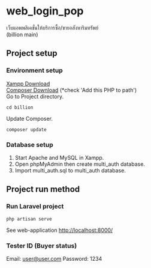 # web_login_pop
เว็บแอพพลิเคชั่นให้บริการซื้อ/ขายอสังหาริมทรัพย์  
(billion main)

## Project setup
### Environment setup
[Xampp Download](https://www.apachefriends.org/download.html)  
[Composer Download](https://getcomposer.org/download/)
(*check 'Add this PHP to path')  
Go to Project directory.
```
cd billion
```
Update Composer.
```
composer update
```
### Database setup
1. Start Apache and MySQL in Xampp.  
2. Open phpMyAdmin then create multi_auth database.   
3. Import multi_auth.sql to multi_auth database.  

## Project run method
### Run Laravel project
```
php artisan serve
```
See web-application [http://localhost:8000/](http://localhost:8000/)   

### Tester ID (Buyer status)
Email: user@user.com
Password: 1234
